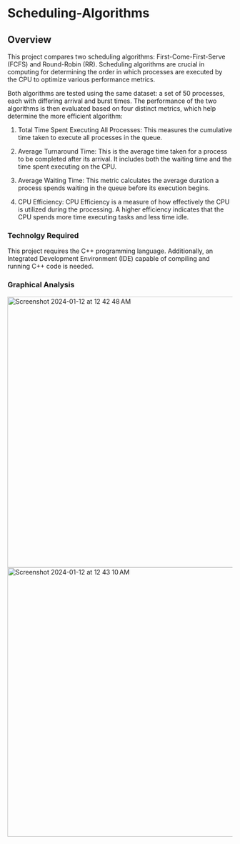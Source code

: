 # Scheduling-Algorithms

## **Overview**
This project compares two scheduling algorithms: First-Come-First-Serve (FCFS) and Round-Robin (RR). Scheduling algorithms are crucial in computing for determining the order in which processes are executed by the CPU to optimize various performance metrics.

Both algorithms are tested using the same dataset: a set of 50 processes, each with differing arrival and burst times. The performance of the two algorithms is then evaluated based on four distinct metrics, which help determine the more efficient algorithm:

1. Total Time Spent Executing All Processes: This measures the cumulative time taken to execute all processes in the queue.

2. Average Turnaround Time: This is the average time taken for a process to be completed after its arrival. It includes both the waiting time and the time spent executing on the CPU.

3. Average Waiting Time: This metric calculates the average duration a process spends waiting in the queue before its execution begins.

4. CPU Efficiency: CPU Efficiency is a measure of how effectively the CPU is utilized during the processing. A higher efficiency indicates that the CPU spends more time executing tasks and less time idle.

### **Technolgy Required**
This project requires the C++ programming language. Additionally, an Integrated Development Environment (IDE) capable of compiling and running C++ code is needed.

### **Graphical Analysis**
<img width="606" alt="Screenshot 2024-01-12 at 12 42 48 AM" src="https://github.com/jawadrada/Scheduling-Algorithms/assets/103535961/314851b8-94e5-457d-8053-75b6fc99cbce">

<img width="603" alt="Screenshot 2024-01-12 at 12 43 10 AM" src="https://github.com/jawadrada/Scheduling-Algorithms/assets/103535961/5562beb2-29d4-47e7-952b-95c22250e80f">

